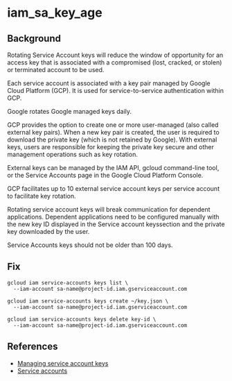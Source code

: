 # iam_sa_key_age

## Background

Rotating Service Account keys will reduce the window of opportunity for an access key that is associated with a compromised (lost, cracked, or stolen) or terminated account to be used.

Each service account is associated with a key pair managed by Google Cloud Platform (GCP). It is used for service-to-service authentication within GCP.

Google rotates Google managed keys daily.

GCP provides the option to create one or more user-managed (also called external key pairs). When a new key pair is created, the user is required to download the private key (which is not retained by Google). With external keys, users are responsible for keeping the private key secure and other management operations such as key rotation.

External keys can be managed by the IAM API, gcloud command-line tool, or the Service Accounts page in the Google Cloud Platform Console.

GCP facilitates up to 10 external service account keys per service account to facilitate key rotation.

Rotating service account keys will break communication for dependent applications. Dependent applications need to be configured manually with the new key ID displayed in the Service account keyssection and the private key downloaded by the user.

Service Accounts keys should not be older than 100 days.

## Fix

```shell
gcloud iam service-accounts keys list \
  --iam-account sa-name@project-id.iam.gserviceaccount.com

gcloud iam service-accounts keys create ~/key.json \
  --iam-account sa-name@project-id.iam.gserviceaccount.com

gcloud iam service-accounts keys delete key-id \
  --iam-account sa-name@project-id.iam.gserviceaccount.com
```

## References

- [Managing service account keys](https://cloud.google.com/iam/docs/understanding-service-accounts#managing_service_account_keys)
- [Service accounts](https://cloud.google.com/iam/docs/service-accounts)
